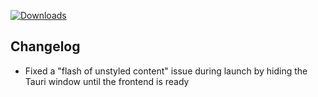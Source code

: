 [![Downloads](https://img.shields.io/github/downloads/zevnda/steam-game-idler/1.8.4/total?style=for-the-badge&logo=github&color=137eb5)](https://github.com/zevnda/steam-game-idler/releases/download/1.8.4/Steam.Game.Idler_1.8.4_x64-setup.exe)

## Changelog
- Fixed a "flash of unstyled content" issue during launch by hiding the Tauri window until the frontend is ready
